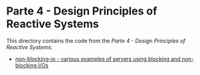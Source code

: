 # Parte 4 - Design Principles of Reactive Systems

This directory contains the code from the _Parte 4 - Design Principles of Reactive Systems_:

* [non-blocking-io - various examples of servers using blocking and non-blocking I/Os](./non-blocking-io)
